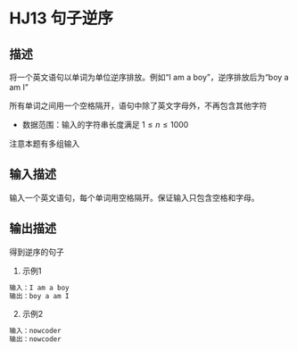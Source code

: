 # HJ13 句子逆序

## 描述

将一个英文语句以单词为单位逆序排放。例如“I am a boy”，逆序排放后为“boy a am I”

所有单词之间用一个空格隔开，语句中除了英文字母外，不再包含其他字符

* 数据范围：输入的字符串长度满足 $1 \leq n \leq 1000$

注意本题有多组输入

## 输入描述

输入一个英文语句，每个单词用空格隔开。保证输入只包含空格和字母。

## 输出描述

得到逆序的句子

1. 示例1

```txt
输入：I am a boy
输出：boy a am I
```

2. 示例2

```txt
输入：nowcoder
输出：nowcoder
```
